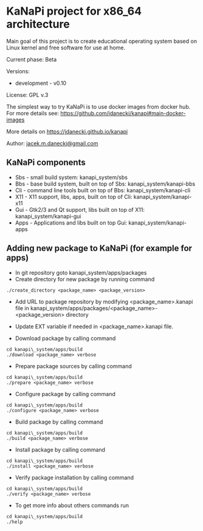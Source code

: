 # KaNaPi project for x86_64 architecture

Main goal of this project is to create educational operating system based on Linux kernel
and free software for use at home.

Current phase: Beta

Versions: 

* development - v0.10

License: GPL v.3

The simplest way to try KaNaPi is to use docker images from docker hub.
For more details see: https://github.com/jdanecki/kanapi#main-docker-images

More details on https://jdanecki.github.io/kanapi

Author: jacek.m.danecki@gmail.com

## KaNaPi components

* Sbs - small build system: kanapi\_system/sbs
* Bbs - base build system, built on top of Sbs: kanapi\_system/kanapi-bbs
* Cli - command line tools built on top of Bbs: kanapi\_system/kanapi-cli
* X11 - X11 support, libs, apps, built on top of Cli: kanapi\_system/kanapi-x11
* Gui - Gtk2/3 and Qt support, libs built on top of X11: kanapi\_system/kanapi-gui
* Apps - Applications and libs built on top Gui: kanapi\_system/kanapi-apps

## Adding new package to KaNaPi (for example for apps)

* In git repository goto kanapi\_system/apps/packages
* Create directory for new package by running command

```
./create_directory <package_name> <package_version>
```

* Add URL to package repository by modifying <package_name>.kanapi file in
kanapi\_system/apps/packages/<package\_name>-<package\_version> directory

* Update EXT variable if needed in <package_name>.kanapi file. 

* Download package by calling command
```
cd kanapi\_system/apps/build
./download <package_name> verbose
```

* Prepare package sources by calling command

```
cd kanapi\_system/apps/build
./prepare <package_name> verbose
```

* Configure package  by calling command

```
cd kanapi\_system/apps/build
./configure <package_name> verbose
```

* Build package  by calling command

```
cd kanapi\_system/apps/build
./build <package_name> verbose
```

* Install package  by calling command

```
cd kanapi\_system/apps/build
./install <package_name> verbose
```

* Verify package installation by calling command

```
cd kanapi\_system/apps/build
./verify <package_name> verbose
```

* To get more info about others commands run

```
cd kanapi\_system/apps/build
./help
```

